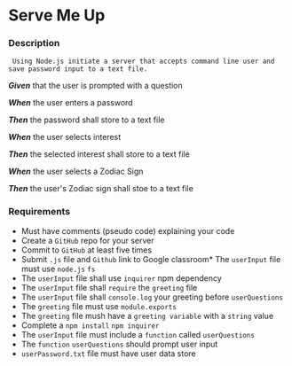 # **Serve Me Up**

### Description
     Using Node.js initiate a server that accepts command line user and save password input to a text file.

**_Given_** that the user is prompted with a question

**_When_** the user enters a password

**_Then_** the password shall store to a text file

**_When_** the user selects interest

**_Then_** the selected interest shall store to a text file

**_When_** the user selects a Zodiac Sign

**_Then_** the user's Zodiac sign shall stoe to a text file

### Requirements
* Must have comments (pseudo code) explaining your code  
* Create a `GitHub` repo for your server 
* Commit to `GitHub` at least five times 
* Submit `.js` file and `Github` link to Google classroom* The `userInput` file must use `node.js` `fs`  
* The `userInput` file shall use `inquirer` npm dependency 
* The `userInput` file shall `require` the `greeting` file  
* The `userInput` file shall `console.log` your greeting before `userQuestions` 
* The `greeting` file must use `module.exports`
* The `greeting` file mush have a `greeting variable` with a `string` value
* Complete a `npm install` `npm inquirer`
* The `userInput` file must include a `function` called `userQuestions` 
* The `function` `userQuestions` should prompt user input 
* `userPassword.txt` file must have user data store 
